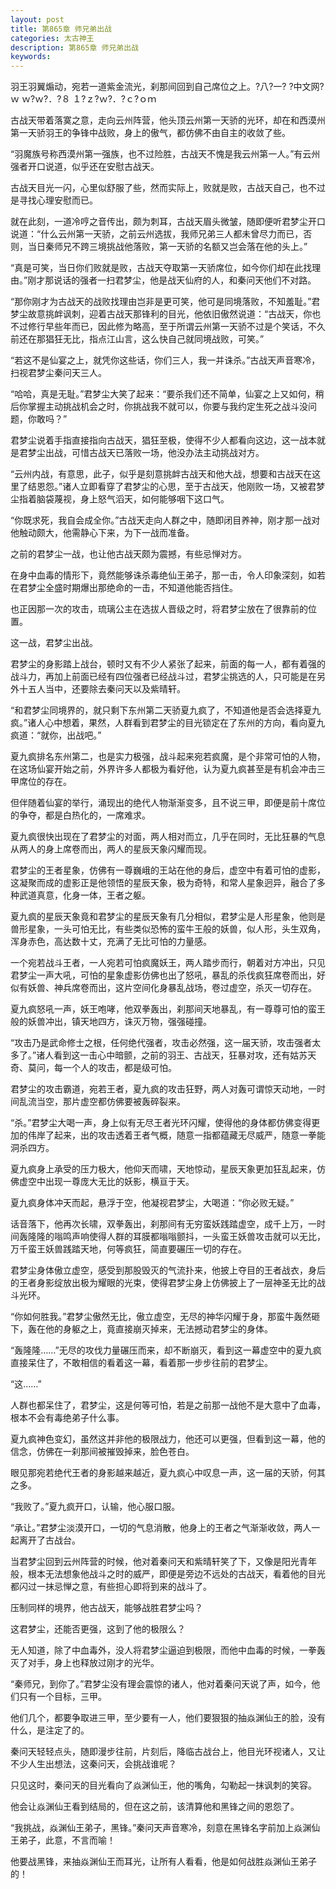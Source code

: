 ```yaml
---
layout: post
title: 第865章 师兄弟出战
categories: 太古神王
description: 第865章 师兄弟出战
keywords:
---
```


羽王羽翼煽动，宛若一道紫金流光，刹那间回到自己席位之上。?八?一? ?中文网?  ｗ ｗ?ｗ?．?８ １?ｚ?ｗ?．?ｃ?ｏｍ

古战天带着落寞之意，走向云州阵营，他头顶云州第一天骄的光环，却在和西漠州第一天骄羽王的争锋中战败，身上的傲气，都仿佛不由自主的收敛了些。

“羽魔族号称西漠州第一强族，也不过险胜，古战天不愧是我云州第一人。”有云州强者开口说道，似乎还在安慰古战天。

古战天目光一闪，心里似舒服了些，然而实际上，败就是败，古战天自己，也不过是寻找心理安慰而已。

就在此刻，一道冷哼之音传出，颇为刺耳，古战天眉头微皱，随即便听君梦尘开口说道：“什么云州第一天骄，之前云州选拔，我师兄弟三人都未曾尽力而已，否则，当日秦师兄不跨三境挑战他落败，第一天骄的名额又岂会落在他的头上。”

“真是可笑，当日你们败就是败，古战天夺取第一天骄席位，如今你们却在此找理由。”刚才那说话的强者一扫君梦尘，他是战天仙府的人，和秦问天他们不对路。

“那你刚才为古战天的战败找理由岂非是更可笑，他可是同境落败，不知羞耻。”君梦尘故意挑衅讽刺，迎着古战天那锋利的目光，他依旧傲然说道：“古战天，你也不过修行早些年而已，因此修为略高，至于所谓云州第一天骄不过是个笑话，不久前还在那猖狂无比，指点江山言，这么快自己就同境战败，可笑。”

“若这不是仙宴之上，就凭你这些话，你们三人，我一并诛杀。”古战天声音寒冷，扫视君梦尘秦问天三人。

“哈哈，真是无耻。”君梦尘大笑了起来：“要杀我们还不简单，仙宴之上又如何，稍后你掌握主动挑战机会之时，你挑战我不就可以，你要与我约定生死之战斗没问题，你敢吗？”

君梦尘说着手指直接指向古战天，猖狂至极，使得不少人都看向这边，这一战本就是君梦尘出战，可惜古战天已落败一场，他没办法主动挑战对方。

“云州内战，有意思，此子，似乎是刻意挑衅古战天和他大战，想要和古战天在这里了结恩怨。”诸人立即看穿了君梦尘的心思，至于古战天，他刚败一场，又被君梦尘指着脑袋蔑视，身上怒气滔天，如何能够咽下这口气。

“你既求死，我自会成全你。”古战天走向人群之中，随即闭目养神，刚才那一战对他触动颇大，他需静心下来，为下一战而准备。

之前的君梦尘一战，也让他古战天颇为震撼，有些忌惮对方。

在身中血毒的情形下，竟然能够诛杀毒绝仙王弟子，那一击，令人印象深刻，如若在君梦尘全盛时期爆出那绝命的一击，不知道他能否挡住。

也正因那一次的攻击，琉璃公主在选拔人晋级之时，将君梦尘放在了很靠前的位置。

这一战，君梦尘出战。

君梦尘的身影踏上战台，顿时又有不少人紧张了起来，前面的每一人，都有着强的战斗力，再加上前面已经有四位强者已经战斗过，君梦尘挑选的人，只可能是在另外十五人当中，还要除去秦问天以及紫晴轩。

“和君梦尘同境界的，就只剩下东州第二天骄夏九疯了，不知道他是否会选择夏九疯。”诸人心中想着，果然，人群看到君梦尘的目光锁定在了东州的方向，看向夏九疯道：“就你，出战吧。”

夏九疯排名东州第二，也是实力极强，战斗起来宛若疯魔，是个非常可怕的人物，在这场仙宴开始之前，外界许多人都极为看好他，认为夏九疯甚至是有机会冲击三甲席位的存在。

但伴随着仙宴的举行，涌现出的绝代人物渐渐变多，且不说三甲，即便是前十席位的争夺，都是白热化的，一席难求。

夏九疯很快出现在了君梦尘的对面，两人相对而立，几乎在同时，无比狂暴的气息从两人的身上席卷而出，两人的星辰天象闪耀而现。

君梦尘的王者星象，仿佛有一尊巍峨的王站在他的身后，虚空中有着可怕的虚影，这凝聚而成的虚影正是他领悟的星辰天象，极为奇特，和常人星象迥异，融合了多种武道真意，化身一体，王者之躯。

夏九疯的星辰天象竟和君梦尘的星辰天象有几分相似，君梦尘是人形星象，他则是兽形星象，一头可怕无比，有些类似恐怖的蛮牛王般的妖兽，似人形，头生双角，浑身赤色，高达数十丈，充满了无比可怕的力量感。

一个宛若战斗王者，一人宛若可怕疯魔妖王，两人踏步而行，朝着对方冲出，只见君梦尘一声大吼，可怕的星象虚影仿佛也出了怒吼，暴乱的杀伐疯狂席卷而出，好似有妖兽、神兵席卷而出，这片空间化身暴乱战场，卷过虚空，杀灭一切存在。

夏九疯怒吼一声，妖王咆哮，他双拳轰出，刹那间天地暴乱，有一尊尊可怕的蛮王般的妖兽冲出，镇天地四方，诛灭万物，强强碰撞。

“攻击乃是武命修士之根，任何绝代强者，攻击必然强，这一届天骄，攻击强者太多了。”诸人看到这一击心中暗颤，之前的羽王、古战天，狂暴对攻，还有姑苏天奇、莫问，每一个人的攻击，都是级可怕。

君梦尘的攻击霸道，宛若王者，夏九疯的攻击狂野，两人对轰可谓惊天动地，一时间乱流当空，那片虚空都仿佛要被轰碎裂来。

“杀。”君梦尘大喝一声，身上似有无尽王者光环闪耀，使得他的身体都仿佛变得更加的伟岸了起来，出的攻击透着王者气概，随意一指都蕴藏无尽威严，随意一拳能洞杀四方。

夏九疯身上承受的压力极大，他仰天而啸，天地惊动，星辰天象更加狂乱起来，仿佛虚空中出现一尊庞大无比的妖影，横亘于天。

夏九疯身体冲天而起，悬浮于空，他凝视君梦尘，大喝道：“你必败无疑。”

话音落下，他再次长啸，双拳轰出，刹那间有无穷蛮妖践踏虚空，成千上万，一时间轰隆隆的嗡鸣声响使得人群的耳膜都嗡嗡颤抖，一头蛮王妖兽攻击就可以无比，万千蛮王妖兽践踏天地，何等疯狂，简直要碾压一切的存在。

君梦尘身体傲立虚空，感受到那股毁灭的气流扑来，他披上夺目的王者战衣，身后的王者身影绽放出极为耀眼的光束，使得君梦尘身上仿佛披上了一层神圣无比的战斗光环。

“你如何胜我。”君梦尘傲然无比，傲立虚空，无尽的神华闪耀于身，那蛮牛轰然砸下，轰在他的身躯之上，竟直接崩灭掉来，无法撼动君梦尘的身体。

“轰隆隆……”无尽的攻伐力量碾压而来，却不断崩灭，看到这一幕虚空中的夏九疯直接呆住了，不敢相信的看着这一幕，看着那一步步往前的君梦尘。

“这……”

人群也都呆住了，君梦尘，这是何等可怕，若是之前那一战他不是大意中了血毒，根本不会有毒绝弟子什么事。

夏九疯神色变幻，虽然这并非他的极限战力，他还可以更强，但看到这一幕，他的信念，仿佛在一刹那间被摧毁掉来，脸色苍白。

眼见那宛若绝代王者的身影越来越近，夏九疯心中叹息一声，这一届的天骄，何其之多。

“我败了。”夏九疯开口，认输，他心服口服。

“承让。”君梦尘淡漠开口，一切的气息消散，他身上的王者之气渐渐收敛，两人一起离开了古战台。

当君梦尘回到云州阵营的时候，他对着秦问天和紫晴轩笑了下，又像是阳光青年般，根本无法想象他战斗之时的威严，即便是旁边不远处的古战天，看着他的目光都闪过一抹忌惮之意，有些担心即将到来的战斗了。

压制同样的境界，他古战天，能够战胜君梦尘吗？

这君梦尘，还能否更强，这到了他的极限么？

无人知道，除了中血毒外，没人将君梦尘逼迫到极限，而他中血毒的时候，一拳轰灭了对手，身上也释放过刚才的光华。

“秦师兄，到你了。”君梦尘没有理会震惊的诸人，他对着秦问天说了声，如今，他们只有一个目标，三甲。

他们几个，都要争取进三甲，至少要有一人，他们要狠狠的抽焱渊仙王的脸，没有什么，是注定了的。

秦问天轻轻点头，随即漫步往前，片刻后，降临古战台上，他目光环视诸人，又让不少人生出想法，这秦问天，会挑战谁呢？

只见这时，秦问天的目光看向了焱渊仙王，他的嘴角，勾勒起一抹讽刺的笑容。

他会让焱渊仙王看到结局的，但在这之前，该清算他和黑锋之间的恩怨了。

“我挑战，焱渊仙王弟子，黑锋。”秦问天声音寒冷，刻意在黑锋名字前加上焱渊仙王弟子，此意，不言而喻！

他要战黑锋，来抽焱渊仙王而耳光，让所有人看看，他是如何战胜焱渊仙王弟子的！
